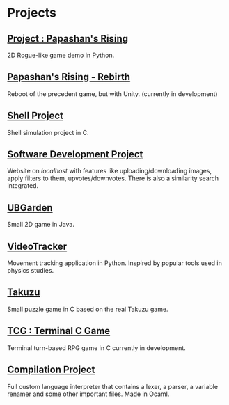 # Projects

## [Project : Papashan's Rising](https://github.com/ToxikSkrrt/Project-Papashans-Rising)

2D Rogue-like game demo in Python.

## [Papashan's Rising - Rebirth](https://github.com/ToxikSkrrt/Papashans-Rising-Rebirth)

Reboot of the precedent game, but with Unity. (currently in development)

## [Shell Project](https://github.com/ToxikSkrrt/Shell-project)

Shell simulation project in C.

## [Software Development Project](https://github.com/ToxikSkrrt/Software-Development-Project)

Website on *localhost* with features like uploading/downloading images, apply filters to them, upvotes/downvotes. There is also a similarity search integrated.

## [UBGarden](https://github.com/ToxikSkrrt/UBGarden)

Small 2D game in Java.

## [VideoTracker](https://github.com/ToxikSkrrt/VideoTracker)

Movement tracking application in Python. Inspired by popular tools used in physics studies.

## [Takuzu](https://github.com/ToxikSkrrt/Takuzu)

Small puzzle game in C based on the real Takuzu game.

## [TCG : Terminal C Game](https://github.com/ToxikSkrrt/Terminal-C-Game)

Terminal turn-based RPG game in C currently in development.

## [Compilation Project](https://github.com/ToxikSkrrt/Compilation-Project)

Full custom language interpreter that contains a lexer, a parser, a variable renamer and some other important files. Made in Ocaml.

